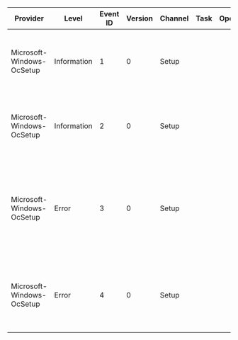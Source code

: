 Provider                   |  Level        |  Event ID  |  Version  |  Channel  |  Task  |  Opcode  |  Keyword  |  Message
---------------------------|---------------|------------|-----------|-----------|--------|----------|-----------|--------------------------------------------------------------------------------------------------------------------------------------------------------------------------
Microsoft-Windows-OcSetup  |  Information  |  1         |  0        |  Setup    |        |          |           |  The Windows component "{ComponentName}" was successfully installed. (Command line: "{CommandLine}")
Microsoft-Windows-OcSetup  |  Information  |  2         |  0        |  Setup    |        |          |           |  The Windows component "{ComponentName}" was successfully uninstalled. (Command line: "{CommandLine}")
Microsoft-Windows-OcSetup  |  Error        |  3         |  0        |  Setup    |        |          |           |  The Windows component "{ComponentName}" could not be configured.  The component installer returned an error: {ErrorCode} "{ErrorString}" (Command line: "{CommandLine}")
Microsoft-Windows-OcSetup  |  Error        |  4         |  0        |  Setup    |        |          |           |  The Windows component could not be configured because of an error: {ErrorCode} "{ErrorString}" (Command line: "{CommandLine}")